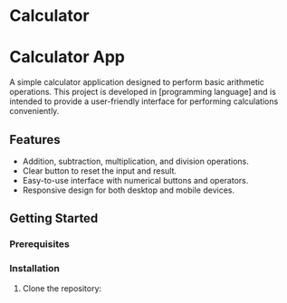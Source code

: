 # Calculator

# Calculator App

A simple calculator application designed to perform basic arithmetic operations. This project is developed in [programming language] and is intended to provide a user-friendly interface for performing calculations conveniently.

## Features

- Addition, subtraction, multiplication, and division operations.
- Clear button to reset the input and result.
- Easy-to-use interface with numerical buttons and operators.
- Responsive design for both desktop and mobile devices.

## Getting Started

### Prerequisites

### Installation

1. Clone the repository:

   
